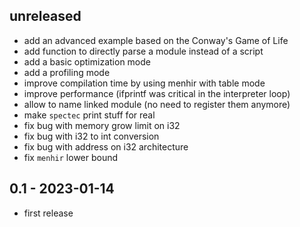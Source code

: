## unreleased

- add an advanced example based on the Conway's Game of Life
- add function to directly parse a module instead of a script
- add a basic optimization mode
- add a profiling mode
- improve compilation time by using menhir with table mode
- improve performance (ifprintf was critical in the interpreter loop)
- allow to name linked module (no need to register them anymore)
- make `spectec` print stuff for real
- fix bug with memory grow limit on i32
- fix bug with i32 to int conversion
- fix bug with address on i32 architecture
- fix `menhir` lower bound

## 0.1 - 2023-01-14

- first release
